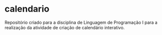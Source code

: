 # calendario
Repositório criado para a disciplina de Linguagem de Programação I para a realização da atividade de criação de calendário interativo.
